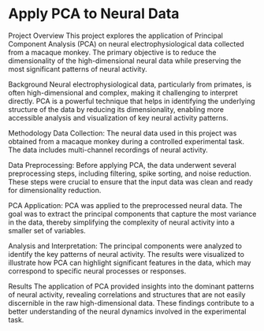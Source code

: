 # Apply PCA to Neural Data
Project Overview
This project explores the application of Principal Component Analysis (PCA) on neural electrophysiological data collected from a macaque monkey. The primary objective is to reduce the dimensionality of the high-dimensional neural data while preserving the most significant patterns of neural activity.

Background
Neural electrophysiological data, particularly from primates, is often high-dimensional and complex, making it challenging to interpret directly. PCA is a powerful technique that helps in identifying the underlying structure of the data by reducing its dimensionality, enabling more accessible analysis and visualization of key neural activity patterns.

Methodology
Data Collection: The neural data used in this project was obtained from a macaque monkey during a controlled experimental task. The data includes multi-channel recordings of neural activity.

Data Preprocessing: Before applying PCA, the data underwent several preprocessing steps, including filtering, spike sorting, and noise reduction. These steps were crucial to ensure that the input data was clean and ready for dimensionality reduction.

PCA Application: PCA was applied to the preprocessed neural data. The goal was to extract the principal components that capture the most variance in the data, thereby simplifying the complexity of neural activity into a smaller set of variables.

Analysis and Interpretation: The principal components were analyzed to identify the key patterns of neural activity. The results were visualized to illustrate how PCA can highlight significant features in the data, which may correspond to specific neural processes or responses.

Results
The application of PCA provided insights into the dominant patterns of neural activity, revealing correlations and structures that are not easily discernible in the raw high-dimensional data. These findings contribute to a better understanding of the neural dynamics involved in the experimental task.

